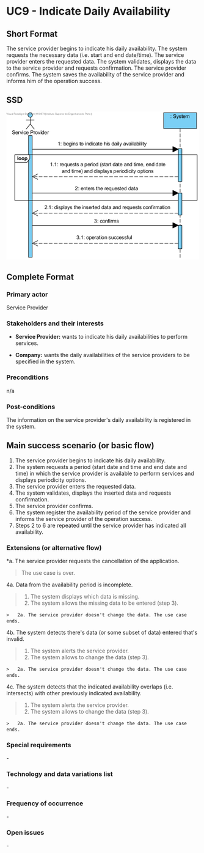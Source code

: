 # UC9 - Indicate Daily Availability

## Short Format

The service provider begins to indicate his daily availability. The system requests the necessary data (i.e. start and end date/time). The service provider enters the requested data. The system validates, displays the data to the service provider and requests confirmation. The service provider confirms. The system saves the availability of the service provider and informs him of the operation success.

## SSD
![SSD_UC9.png](SSD_UC9.png)

## Complete Format

### Primary actor
Service Provider

### Stakeholders and their interests
* **Service Provider:** wants to indicate his daily availabilities to perform services.

* **Company:** wants the daily availabilities of the service providers to be specified in the system.

### Preconditions
n/a

### Post-conditions
The information on the service provider's daily availability is registered in the system.

## Main success scenario (or basic flow)

1. The service provider begins to indicate his daily availability.
2. The system requests a period (start date and time and end date and time) in which the service provider is available to perform services and displays periodicity options.
3. The service provider enters the requested data.
4. The system validates, displays the inserted data and requests confirmation.
5. The service provider confirms.
6. The system register the availability period of the service provider and informs the service provider of the operation success.
7. Steps 2 to 6 are repeated until the service provider has indicated all availability.

### Extensions (or alternative flow)

*a. The service provider requests the cancellation of the application.
>	The use case is over.

4a. Data from the availability period is incomplete.
>   1. The system displays which data is missing.
>	2. The system allows the missing data to be entered (step 3).
>
	>	2a. The service provider doesn't change the data. The use case ends.

4b. The system detects there's data (or some subset of data) entered that's invalid.
>   1. The system alerts the service provider.
>	2. The system allows to change the data (step 3).
>
	>	2a. The service provider doesn't change the data. The use case ends.
	
4c. The system detects that the indicated availability overlaps (i.e. intersects) 
with other previously indicated availability.
>   1. The system alerts the service provider.
>	2. The system allows to change the data (step 3).
>
	>	2a. The service provider doesn't change the data. The use case ends.

### Special requirements
\-

### Technology and data variations list
\-

### Frequency of occurrence
\-

### Open issues
\-
